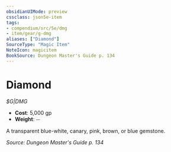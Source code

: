 ```yaml
---
obsidianUIMode: preview
cssclass: json5e-item
tags:
- compendium/src/5e/dmg
- item/gear/g-dmg
aliases: ["Diamond"]
SourceType: "Magic Item"
NoteIcon: magicitem
BookSource: Dungeon Master's Guide p. 134
---
```

# Diamond
*$G|DMG*  

- **Cost**: 5,000 gp
- **Weight**: ⏤

A transparent blue-white, canary, pink, brown, or blue gemstone.

*Source: Dungeon Master's Guide p. 134*